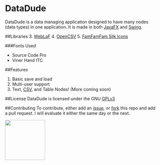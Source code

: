 DataDude
=======
DataDude is a data managing application designed to have many nodes (data types) in one application.
It is made in both [JavaFX](https://en.wikipedia.org/wiki/JavaFX) and [Swing](https://en.wikipedia.org/wiki/Swing_(Java)).

##Libraries
3. [WebLaF](http://weblookandfeel.com)
4. [OpenCSV](http://opencsv.sourceforge.net)
5. [FamFamFam Silk Icons](http://www.famfamfam.com/lab/icons/silk/)

###Fonts Used
* Source Code Pro
* Viner Hand ITC

##Features
1. Basic save and load
2. Multi-user support
3. Text, [CSV][1], and Table Nodes! (More coming soon)

##License
DataDude is licensed under the GNU [GPLv3][2]

##Contributing
To contribute, either add an [issue](3), or [fork](4) this repo and add a pull request. I will evaluate it either the same day or the next.

<img src="http://www.eclipse.org/artwork/images/v2/eclipse-mp-built-800x274.png" width="132"></img>

[1]: http://en.wikipedia.org/wiki/Comma-separated_values
[2]: http://www.gnu.org/licenses/gpl.html
[3]: https://github.com/theTechnoKid/DataDude/issues/new
[4]: https://github.com/theTechnoKid/DataDude/fork
